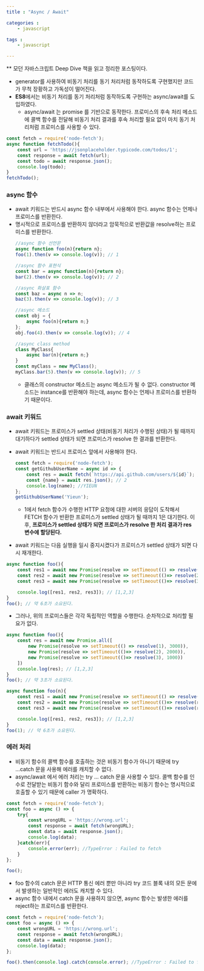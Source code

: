 ```yaml
---
title : "Async / Await"

categories :
    - javascript

tags :
    - javascript

---
```

  ** 모던 자바스크립트 Deep Dive 책을 읽고 정리한 포스팅이다.

- generator를 사용하여 비동기 처리를 동기 처리처럼 동작하도록 구현했지만 코드가 무척 장황하고 가독성이 떨어진다.
- **ES8**에서는 비동기 처리를 동기 처리처럼 동작하도록 구현하는 async/await를 도입하였다.
  - async/await 는 promise 를 기반으로 동작한다. 프로미스의 후속 처리 메소드에 콜백 함수를 전달해 비동기 처리 결과를 후속 처리할 필요 없이 마치 동기 처리처럼 프로미스를 사용할 수 있다.
  
```javascript
const fetch = require('node-fetch');
async function fetchTodo(){
    const url = 'https://jsonplaceholder.typicode.com/todos/1';
    const response = await fetch(url);
    const todo = await response.json();
    console.log(todo);
}
fetchTodo();
```
  
  
### async 함수
- await 키워드는 반드시 async 함수 내부에서 사용해야 한다. async 함수는 언제나 프로미스를 반환한다. 
- 명시적으로 프로미스를 반환하지 않더라고 암묵적으로 반환값을 resolve하는 프로미스를 반환한다.
  ```javascript
  //async 함수 선언문
  async function foo(n){return n};
  foo(1).then(v => console.log(v)); // 1

  //async 함수 표현식
  const bar = async function(n){return n};
  bar(2).then(v => console.log(v)); // 2

  //async 화살표 함수
  const baz = async n => n;
  baz(3).then(v => console.log(v)); // 3

  //async 메소드
  const obj = {
      async foo(n){return n;}
  };
  obj.foo(4).then(v => console.log(v)); // 4

  //async class method
  class MyClass{
      async bar(n){return n;}
  }
  const myClass = new MyClass();
  myClass.bar(5).then(v => console.log(v)); // 5
  ```
  - 클래스의 constructor 메소드는 async 메소드가 될 수 없다. constructor 메소드는 instance를 반환해야 하는데, async 함수는 언제나 프로미스를 반환하기 때문이다.

### await 키워드
- await 키워드는 프로미스가 settled 상태(비동기 처리가 수행된 상태)가 될 때까지 대기하다가 settled 상태가 되면 프로미스가 resolve 한 결과를 반환한다. 
- await 키워드는 반드시 프로미스 앞에서 사용해야 한다.
  ```javascript
  const fetch = require('node-fetch');
  const getGithubUserName = async id => {
      const res = await fetch(`https://api.github.com/users/${id}`); // 1
      const {name} = await res.json(); // 2
      console.log(name); //YIEUN
  };
  getGithubUserName('Yieun');
  ```

  - 1에서 fetch 함수가 수행한 HTTP 요청에 대한 서버의 응답이 도착해서 FETCH 함수가 반환한 프로미스가 settled 상태가 될 때까지 1은 대기한다. 이후, **프로미스가 settled 상태가 되면 프로미스가 resolve 한 처리 결과가 res 변수에 할당된다.**
- await 키워드는 다음 실행을 일시 중지시켰다가 프로미스가 settled 상태가 되면 다시 재개한다.
```javascript
async function foo(){
    const res1 = await new Promise(resolve => setTimeout(() => resolve(1), 3000));
    const res2 = await new Promise(resolve => setTimeout(()=> resolve(2), 2000));
    const res3 = await new Promise(resolve => setTimeout(()=> resolve(3), 1000));

    console.log([res1, res2, res3]); // [1,2,3]
}
foo(); // 약 6초가 소요된다.
```

   - 그러나, 위의 프로미스들은 각각 독립적인 역할을 수행한다. 순차적으로 처리할 필요가 없다.

```javascript
async function foo(){
    const res = await new Promise.all([
        new Promise(resolve => setTimeout(() => resolve(1), 3000)),
        new Promise(resolve => setTimeout(()=> resolve(2), 2000)),
        new Promise(resolve => setTimeout(()=> resolve(3), 1000))
    ])
    console.log(res); // [1,2,3]
}
foo(); // 약 3초가 소요된다.
```


```javascript
async function foo(n){
    const res1 = await new Promise(resolve => setTimeout(() => resolve(n), 3000));
    const res2 = await new Promise(resolve => setTimeout(()=> resolve(res1 + 1), 2000));
    const res3 = await new Promise(resolve => setTimeout(()=> resolve(res2 + 1), 1000));

    console.log([res1, res2, res3]); // [1,2,3]
}
foo(1); // 약 6초가 소요된다.
```

### 에러 처리
- 비동기 함수의 콜백 함수를 호출하는 것은 비동기 함수가 아니기 때문에 try ...catch 문을 사용해 에러를 캐치할 수 없다.
- async/await 에서 에러 처리는 try ... catch 문을 사용할 수 있다. 콜백 함수를 인수로 전달받는 비동기 함수와 달리 프로미스를 반환하는 비동기 함수는 명시적으로 호출할 수 있기 때문에 caller 가 명확하다.

```javascript
const fetch = require('node-fetch');
const foo = async () => {
    try{
        const wrongURL = 'https://wrong.url';
        const response = await fetch(wrongURL);
        const data = await response.json();
        console.log(data);
    }catch(err){
        console.error(err); //TypeError : Failed to fetch
    }
};

foo();
```

- foo 함수의 catch 문은 HTTP 통신 에러 뿐만 아니라 try 코드 블록 내의 모든 문에서 발생하는 일반적인 에러도 캐치할 수 있다.
- async 함수 내에서 catch 문을 사용하지 않으면, async 함수는 발생한 에러를 reject하는 프로미스를 반환한다.

```javascript
const fetch = require('node-fetch');
const foo = async () => {
    const wrongURL = 'https://wrong.url';
    const response = await fetch(wrongURL);
    const data = await response.json();
    console.log(data);
};

foo().then(console.log).catch(console.error); //TypeError : Failed to fetch
```